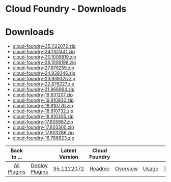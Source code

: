 
Cloud Foundry - Downloads
=========================

# Downloads

- [cloud-foundry-35.1122072.zip](https://raw.githubusercontent.com/UrbanCode/IBM-UCD-PLUGINS/main/files/cloud-foundry/cloud-foundry-35.1122072.zip)
- [cloud-foundry-34.1107441.zip](https://raw.githubusercontent.com/UrbanCode/IBM-UCD-PLUGINS/main/files/cloud-foundry/cloud-foundry-34.1107441.zip)
- [cloud-foundry-30.1009819.zip](https://raw.githubusercontent.com/UrbanCode/IBM-UCD-PLUGINS/main/files/cloud-foundry/cloud-foundry-30.1009819.zip)
- [cloud-foundry-28.1006198.zip](https://raw.githubusercontent.com/UrbanCode/IBM-UCD-PLUGINS/main/files/cloud-foundry/cloud-foundry-28.1006198.zip)
- [cloud-foundry-27.979259.zip](https://raw.githubusercontent.com/UrbanCode/IBM-UCD-PLUGINS/main/files/cloud-foundry/cloud-foundry-27.979259.zip)
- [cloud-foundry-24.939346.zip](https://raw.githubusercontent.com/UrbanCode/IBM-UCD-PLUGINS/main/files/cloud-foundry/cloud-foundry-24.939346.zip)
- [cloud-foundry-23.939325.zip](https://raw.githubusercontent.com/UrbanCode/IBM-UCD-PLUGINS/main/files/cloud-foundry/cloud-foundry-23.939325.zip)
- [cloud-foundry-22.876227.zip](https://raw.githubusercontent.com/UrbanCode/IBM-UCD-PLUGINS/main/files/cloud-foundry/cloud-foundry-22.876227.zip)
- [cloud-foundry-21.868964.zip](https://raw.githubusercontent.com/UrbanCode/IBM-UCD-PLUGINS/main/files/cloud-foundry/cloud-foundry-21.868964.zip)
- [cloud-foundry-19.831207.zip](https://raw.githubusercontent.com/UrbanCode/IBM-UCD-PLUGINS/main/files/cloud-foundry/cloud-foundry-19.831207.zip)
- [cloud-foundry-19.810930.zip](https://raw.githubusercontent.com/UrbanCode/IBM-UCD-PLUGINS/main/files/cloud-foundry/cloud-foundry-19.810930.zip)
- [cloud-foundry-18.810776.zip](https://raw.githubusercontent.com/UrbanCode/IBM-UCD-PLUGINS/main/files/cloud-foundry/cloud-foundry-18.810776.zip)
- [cloud-foundry-18.810732.zip](https://raw.githubusercontent.com/UrbanCode/IBM-UCD-PLUGINS/main/files/cloud-foundry/cloud-foundry-18.810732.zip)
- [cloud-foundry-18.810305.zip](https://raw.githubusercontent.com/UrbanCode/IBM-UCD-PLUGINS/main/files/cloud-foundry/cloud-foundry-18.810305.zip)
- [cloud-foundry-17.805967.zip](https://raw.githubusercontent.com/UrbanCode/IBM-UCD-PLUGINS/main/files/cloud-foundry/cloud-foundry-17.805967.zip)
- [cloud-foundry-17.803300.zip](https://raw.githubusercontent.com/UrbanCode/IBM-UCD-PLUGINS/main/files/cloud-foundry/cloud-foundry-17.803300.zip)
- [cloud-foundry-17.803286.zip](https://raw.githubusercontent.com/UrbanCode/IBM-UCD-PLUGINS/main/files/cloud-foundry/cloud-foundry-17.803286.zip)
- [cloud-foundry-16.786823.zip](https://raw.githubusercontent.com/UrbanCode/IBM-UCD-PLUGINS/main/files/cloud-foundry/cloud-foundry-16.786823.zip)

|Back to ...||Latest Version|Cloud Foundry |||||
| :---: | :---: | :---: | :---: | :---: | :---: | :---: | :---: |
|[All Plugins](../../index.md)|[Deploy Plugins](../README.md)|[35.1122072](https://raw.githubusercontent.com/UrbanCode/IBM-UCD-PLUGINS/main/files/cloud-foundry/cloud-foundry-35.1122072.zip)|[Readme](README.md)|[Overview](overview.md)|[Usage](usage.md)|[Troubleshooting](troubleshooting.md)|[Steps](steps.md)|
